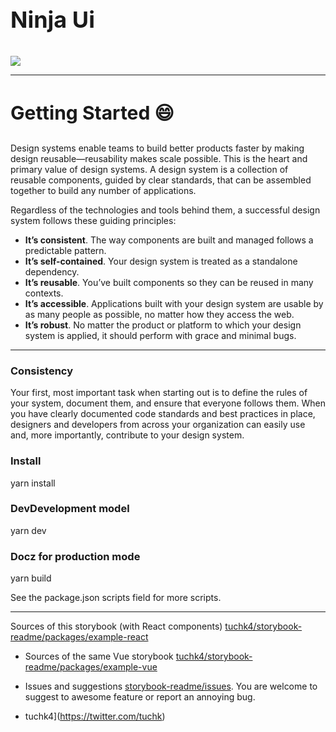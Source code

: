 ### <h3 style="font-size:36px;margin-top:-14px">Ninja Ui</h3>

<img src="https://storybook.js.org//images/logos/logo-storybook.svg"/>

---
#### <h3 style="font-size:30px">Getting Started :smile:</h3>  

Design systems enable teams to build better products faster by making design reusable—reusability makes scale possible. This is the heart and primary value of design systems. A design system is a collection of reusable components, guided by clear standards, that can be assembled together to build any number of applications.

Regardless of the technologies and tools behind them, a successful design system follows these guiding principles:

- **It’s consistent**. The way components are built and managed follows a predictable pattern.
- **It’s self-contained**. Your design system is treated as a standalone dependency.
- **It’s reusable**. You’ve built components so they can be reused in many contexts.
- **It’s accessible**. Applications built with your design system are usable by as many people as possible, no matter how they access the web.
- **It’s robust**. No matter the product or platform to which your design system is applied, it should perform with grace and minimal bugs.

---

### Consistency

Your first, most important task when starting out is to define the rules of your system, document them, and ensure that everyone follows them. When you have clearly documented code standards and best practices in place, designers and developers from across your organization can easily use and, more importantly, contribute to your design system.

### Install
yarn install  

### DevDevelopment model 
yarn dev

### Docz for production mode
yarn build

See the package.json scripts field for more scripts.


----
Sources of this storybook (with React components) [tuchk4/storybook-readme/packages/example-react](https://github.com/tuchk4/storybook-readme/tree/master/packages/example-react)
	
- Sources of the same Vue storybook [tuchk4/storybook-readme/packages/example-vue](https://github.com/tuchk4/storybook-readme/tree/master/packages/example-vue)

- Issues and suggestions [storybook-readme/issues](https://github.com/tuchk4/storybook-readme/issues). You are welcome to suggest to awesome feature or report an annoying bug.

- tuchk4](https://twitter.com/tuchk)
